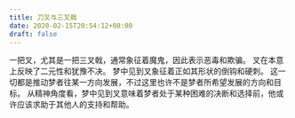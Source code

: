 ```yaml
---
title: 刀叉与三叉戟
date: 2020-02-15T20:54:12+08:00
draft: false
---
```


一把叉，尤其是一把三叉戟，通常象征着魔鬼，因此表示恶毒和欺骗。
叉在本意上反映了二元性和犹豫不决。
梦中见到叉象征着正如其形状的倒钩和硬刺。
这一切都是推动梦者往某一方向发展，不过这里也许不是梦者所希望发展的方向和目标。
从精神角度看，梦中见到叉意味着梦者处于某种困难的决断和选择前，他或许应该求助于其他人的支持和帮助。
